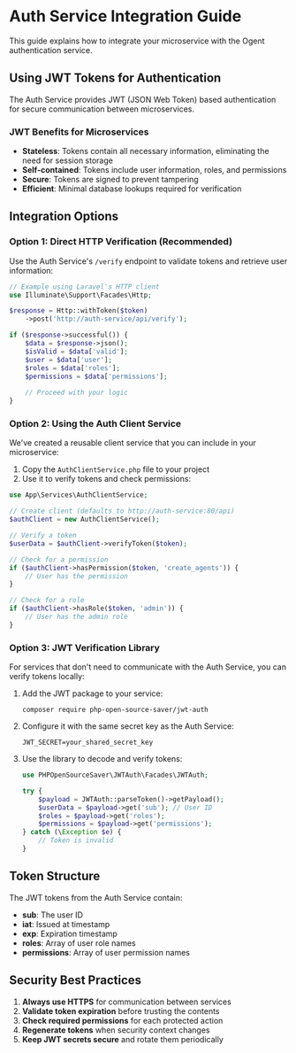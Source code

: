 # Auth Service Integration Guide

This guide explains how to integrate your microservice with the Ogent authentication service.

## Using JWT Tokens for Authentication

The Auth Service provides JWT (JSON Web Token) based authentication for secure communication between microservices.

### JWT Benefits for Microservices

- **Stateless**: Tokens contain all necessary information, eliminating the need for session storage
- **Self-contained**: Tokens include user information, roles, and permissions
- **Secure**: Tokens are signed to prevent tampering
- **Efficient**: Minimal database lookups required for verification

## Integration Options

### Option 1: Direct HTTP Verification (Recommended)

Use the Auth Service's `/verify` endpoint to validate tokens and retrieve user information:

```php
// Example using Laravel's HTTP client
use Illuminate\Support\Facades\Http;

$response = Http::withToken($token)
    ->post('http://auth-service/api/verify');

if ($response->successful()) {
    $data = $response->json();
    $isValid = $data['valid'];
    $user = $data['user'];
    $roles = $data['roles'];
    $permissions = $data['permissions'];
    
    // Proceed with your logic
}
```

### Option 2: Using the Auth Client Service

We've created a reusable client service that you can include in your microservice:

1. Copy the `AuthClientService.php` file to your project
2. Use it to verify tokens and check permissions:

```php
use App\Services\AuthClientService;

// Create client (defaults to http://auth-service:80/api)
$authClient = new AuthClientService();

// Verify a token
$userData = $authClient->verifyToken($token);

// Check for a permission
if ($authClient->hasPermission($token, 'create_agents')) {
    // User has the permission
}

// Check for a role
if ($authClient->hasRole($token, 'admin')) {
    // User has the admin role
}
```

### Option 3: JWT Verification Library

For services that don't need to communicate with the Auth Service, you can verify tokens locally:

1. Add the JWT package to your service:
   ```
   composer require php-open-source-saver/jwt-auth
   ```

2. Configure it with the same secret key as the Auth Service:
   ```
   JWT_SECRET=your_shared_secret_key
   ```

3. Use the library to decode and verify tokens:
   ```php
   use PHPOpenSourceSaver\JWTAuth\Facades\JWTAuth;
   
   try {
       $payload = JWTAuth::parseToken()->getPayload();
       $userData = $payload->get('sub'); // User ID
       $roles = $payload->get('roles');
       $permissions = $payload->get('permissions');
   } catch (\Exception $e) {
       // Token is invalid
   }
   ```

## Token Structure

The JWT tokens from the Auth Service contain:

- **sub**: The user ID
- **iat**: Issued at timestamp
- **exp**: Expiration timestamp
- **roles**: Array of user role names
- **permissions**: Array of user permission names

## Security Best Practices

1. **Always use HTTPS** for communication between services
2. **Validate token expiration** before trusting the contents
3. **Check required permissions** for each protected action
4. **Regenerate tokens** when security context changes
5. **Keep JWT secrets secure** and rotate them periodically 